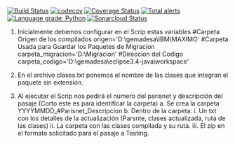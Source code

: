 [![Build Status](https://travis-ci.org/ylvaldes/clasesTesting.svg?branch=master)](https://travis-ci.org/ylvaldes/clasesTesting)
[![codecov](https://codecov.io/gh/ylvaldes/clasesTesting/branch/master/graph/badge.svg)](https://codecov.io/gh/ylvaldes/clasesTesting)
[![Coverage Status](https://coveralls.io/repos/github/ylvaldes/clasesTesting/badge.svg)](https://coveralls.io/github/ylvaldes/clasesTesting)
[![Total alerts](https://img.shields.io/lgtm/alerts/g/ylvaldes/clasesTesting.svg?logo=lgtm&logoWidth=18)](https://lgtm.com/projects/g/ylvaldes/clasesTesting/alerts/)
[![Language grade: Python](https://img.shields.io/lgtm/grade/python/g/ylvaldes/clasesTesting.svg?logo=lgtm&logoWidth=18)](https://lgtm.com/projects/g/ylvaldes/clasesTesting/context:python)
[![Sonarcloud Status](https://sonarcloud.io/api/project_badges/measure?project=ylvaldes_clasesTesting&metric=alert_status)](https://sonarcloud.io/dashboard?id=ylvaldes_clasesTesting)


1.	Inicialmente debemos configurar en el Scrip estas variables 
#Carpeta Origen de los compilados
origen='D:\gemadesa\IBM\MAXIMO'
#Carpeta Usada para Guardar los Paquetes de Migracion
carpeta_migracion='D:\Migracion'
#Direccion del Codigo
carpeta_codigo='D:\gemadesa\eclipse3.4-java\workspace'

2.	En el archivo clases.txt ponemos el nombre de las clases que integran el paquete sin extensión. 
3.	Al ejecutar el Scrip nos pedirá el número del parisnet y descripción del pasaje (Corto este es para identificar la carpeta)
a.	Se crea la carpeta  YYYYMMDD_#Parisnet_Descripcion
b.	Dentro de la carpeta:
i.	Un txt con los detalles de la actualización (Parsnte, clases actualizada, ruta de las clases)
ii.	La carpeta con las clases compilada y su ruta.
iii.	El zip en el formato solicitado para el pasaje a Testing. 
